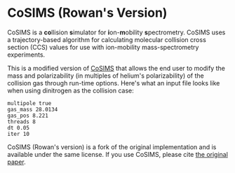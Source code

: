 # CoSIMS (Rowan's Version)
CoSIMS is a **co**llision **s**imulator for **i**on-**m**obility **s**pectrometry. CoSIMS uses a trajectory-based algorithm for calculating molecular collision cross section (CCS) values for use with ion-mobility mass-spectrometry experiments.

This is a modified version of [CoSIMS](https://github.com/ChristopherAMyers/CoSIMS) that allows the end user to modify the mass and polarizability (in multiples of helium's polarizability) of the collision gas through run-time options. Here's what an input file looks like when using dinitrogen as the collision case:

```
multipole true
gas_mass 28.0134
gas_pos 8.221
threads 8
dt 0.05
iter 10
```

CoSIMS (Rowan's version) is a fork of the original implementation and is available under the same license. If you use CoSIMS, please cite [the original paper](https://pubs.acs.org/doi/10.1021/acs.jpcb.9b01018).
